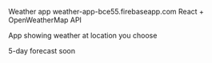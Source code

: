 Weather app
weather-app-bce55.firebaseapp.com
React + OpenWeatherMap API

App showing weather at location you choose

5-day forecast soon